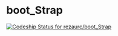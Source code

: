 boot_Strap
==========
[ ![Codeship Status for rezaurc/boot_Strap](https://www.codeship.io/projects/fdae86c0-f4fa-0131-d710-7267f850b4c8/status)](https://www.codeship.io/projects/28237)
